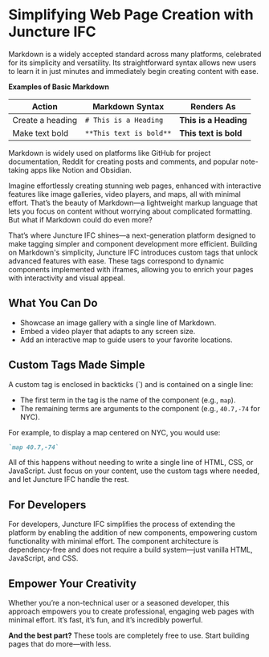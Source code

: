 # Simplifying Web Page Creation with Juncture IFC

Markdown is a widely accepted standard across many platforms, celebrated for its simplicity and versatility. Its straightforward syntax allows new users to learn it in just minutes and immediately begin creating content with ease.

**Examples of Basic Markdown**

| Action           | Markdown Syntax         | Renders As            |
|------------------|-------------------------|-----------------------|
| Create a heading | `# This is a Heading`   | **This is a Heading** |
| Make text bold   | `**This text is bold**` | **This text is bold** |

Markdown is widely used on platforms like GitHub for project documentation, Reddit for creating posts and comments, and popular note-taking apps like Notion and Obsidian.

Imagine effortlessly creating stunning web pages, enhanced with interactive features like image galleries, video players, and maps, all with minimal effort. That’s the beauty of Markdown—a lightweight markup language that lets you focus on content without worrying about complicated formatting. But what if Markdown could do even more?

That’s where Juncture IFC shines—a next-generation platform designed to make tagging simpler and component development more efficient. Building on Markdown's simplicity, Juncture IFC introduces custom tags that unlock advanced features with ease. These tags correspond to dynamic components implemented with iframes, allowing you to enrich your pages with interactivity and visual appeal.

## What You Can Do

- Showcase an image gallery with a single line of Markdown.
- Embed a video player that adapts to any screen size.
- Add an interactive map to guide users to your favorite locations.

## Custom Tags Made Simple

A custom tag is enclosed in backticks (`) and is contained on a single line:

- The first term in the tag is the name of the component (e.g., `map`).
- The remaining terms are arguments to the component (e.g., `40.7,-74` for NYC).

For example, to display a map centered on NYC, you would use:

```markdown
`map 40.7,-74`
```

All of this happens without needing to write a single line of HTML, CSS, or JavaScript. Just focus on your content, use the custom tags where needed, and let Juncture IFC handle the rest.

## For Developers

For developers, Juncture IFC simplifies the process of extending the platform by enabling the addition of new components, empowering custom functionality with minimal effort. The component architecture is dependency-free and does not require a build system—just vanilla HTML, JavaScript, and CSS.

## Empower Your Creativity

Whether you’re a non-technical user or a seasoned developer, this approach empowers you to create professional, engaging web pages with minimal effort. It’s fast, it’s fun, and it’s incredibly powerful.

**And the best part?** These tools are completely free to use. Start building pages that do more—with less.
